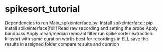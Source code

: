 # spikesort_tutorial
Dependencies to run Main_spikeinterface.py:
Install spikeinterface : pip install spikeinterface[full]
Read raw recording and setting the probe 
Apply bandpass
Apply mean/median removal filter
run spike sorter extraction: kilosort with some curation works best for recordings in ELL
save the results in assigned folder
compare results and curation
